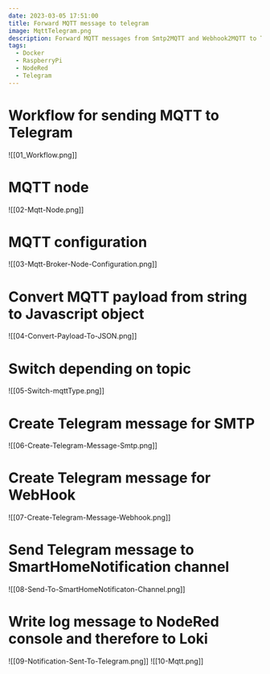 ```yaml
---
date: 2023-03-05 17:51:00
title: Forward MQTT message to telegram
image: MqttTelegram.png
description: Forward MQTT messages from Smtp2MQTT and Webhook2MQTT to Telegram
tags:
  - Docker
  - RaspberryPi
  - NodeRed
  - Telegram
---
```


# Workflow for sending MQTT to Telegram

![[01_Workflow.png]]

# MQTT node

![[02-Mqtt-Node.png]]

# MQTT configuration

![[03-Mqtt-Broker-Node-Configuration.png]]

# Convert MQTT payload from string to Javascript object

![[04-Convert-Payload-To-JSON.png]]

# Switch depending on topic

![[05-Switch-mqttType.png]]

# Create Telegram message for SMTP

![[06-Create-Telegram-Message-Smtp.png]]

# Create Telegram message for WebHook

![[07-Create-Telegram-Message-Webhook.png]]

# Send Telegram message to SmartHomeNotification channel

![[08-Send-To-SmartHomeNotificaton-Channel.png]]

# Write log message to NodeRed console and therefore to Loki

![[09-Notification-Sent-To-Telegram.png]]
![[10-Mqtt.png]]
